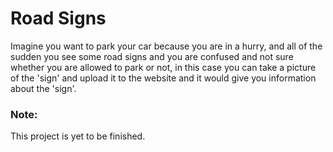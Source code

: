 # Road Signs

Imagine you want to park your car because you are in a hurry, and
all of the sudden you see some road signs and you are confused and not sure whether you are allowed to park or not,
in this case you can take a picture of the 'sign' and upload it to the website and it would give you information about the 'sign'.

### Note:
This project is yet to be finished.
